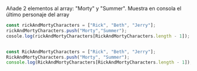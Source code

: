 Añade 2 elementos al array: "Morty" y "Summer". Muestra en consola el último personaje del array
```js
const rickAndMortyCharacters = ["Rick", "Beth", "Jerry"];
rickAndMortyCharacters.push("Morty","Summer");
cosole.log(rickAndMortyCharacters[RickAndMortyCharacters.length - 1]);


const RickAndMortyCharacters = ["Rick", "Beth", "Jerry"];
RickAndMortyCharacters.push("Morty", "Summer");
console.log(RickAndMortyCharacters[RickAndMortyCharacters.length - 1]);
